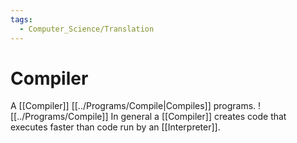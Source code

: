 ```yaml
---
tags:
  - Computer_Science/Translation
---
```

# Compiler
A [[Compiler]] [[../Programs/Compile|Compiles]] programs.
![[../Programs/Compile]]
In general a [[Compiler]] creates code that executes faster than code run by an [[Interpreter]].
